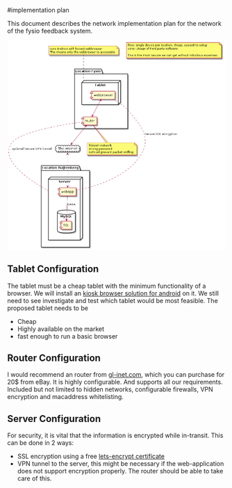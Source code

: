 #implementation plan

This document describes the network implementation plan for the network of the fysio feedback system. 

![proposed network diagram](fysionetwerk.png)


## Tablet Configuration

The tablet must be a cheap tablet with the minimum functionality of a browser. We will install an [kiosk browser solution for android](www.android-kiosk.com) on it. 
We still need to see investigate and test which tablet would be most feasible. The proposed tablet needs to be

- Cheap
- Highly available on the market
- fast enough to run a basic browser 

## Router Configuration

I would recommend an router from [gl-inet.com](https://www.gl-inet.com/), which you can purchase for 20$ from eBay. It is highly configurable. And supports all our requirements. Included but not limited to hidden networks, configurable firewalls, VPN encryption and macaddress whitelisting. 

## Server Configuration

For security, it is vital that the information is encrypted while in-transit. 
This can be done in 2 ways:

- SSL encryption using a free [lets-encrypt certificate](https://letsencrypt.org/)
- VPN tunnel to the server, this might be necessary if the web-application does not support encryption properly. The router should be able to take care of this. 

